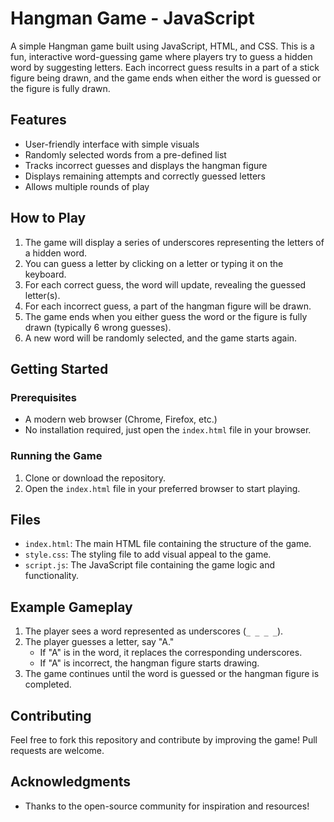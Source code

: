 # Hangman Game - JavaScript

A simple Hangman game built using JavaScript, HTML, and CSS. This is a fun, interactive word-guessing game where players try to guess a hidden word by suggesting letters. Each incorrect guess results in a part of a stick figure being drawn, and the game ends when either the word is guessed or the figure is fully drawn.

## Features

- User-friendly interface with simple visuals
- Randomly selected words from a pre-defined list
- Tracks incorrect guesses and displays the hangman figure
- Displays remaining attempts and correctly guessed letters
- Allows multiple rounds of play

## How to Play

1. The game will display a series of underscores representing the letters of a hidden word.
2. You can guess a letter by clicking on a letter or typing it on the keyboard.
3. For each correct guess, the word will update, revealing the guessed letter(s).
4. For each incorrect guess, a part of the hangman figure will be drawn.
5. The game ends when you either guess the word or the figure is fully drawn (typically 6 wrong guesses).
6. A new word will be randomly selected, and the game starts again.

## Getting Started

### Prerequisites

- A modern web browser (Chrome, Firefox, etc.)
- No installation required, just open the `index.html` file in your browser.

### Running the Game

1. Clone or download the repository.
2. Open the `index.html` file in your preferred browser to start playing.

## Files

- `index.html`: The main HTML file containing the structure of the game.
- `style.css`: The styling file to add visual appeal to the game.
- `script.js`: The JavaScript file containing the game logic and functionality.

## Example Gameplay

1. The player sees a word represented as underscores (`_ _ _ _`).
2. The player guesses a letter, say "A."
   - If "A" is in the word, it replaces the corresponding underscores.
   - If "A" is incorrect, the hangman figure starts drawing.
3. The game continues until the word is guessed or the hangman figure is completed.

## Contributing

Feel free to fork this repository and contribute by improving the game! Pull requests are welcome.

## Acknowledgments

- Thanks to the open-source community for inspiration and resources!
